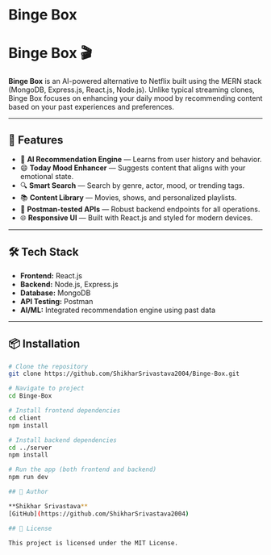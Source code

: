 # Binge Box
# Binge Box 🎬

**Binge Box** is an AI-powered alternative to Netflix built using the MERN stack (MongoDB, Express.js, React.js, Node.js). Unlike typical streaming clones, Binge Box focuses on enhancing your daily mood by recommending content based on your past experiences and preferences.

---

## 🚀 Features

- 🎯 **AI Recommendation Engine** — Learns from user history and behavior.
- 😄 **Today Mood Enhancer** — Suggests content that aligns with your emotional state.
- 🔍 **Smart Search** — Search by genre, actor, mood, or trending tags.
- 📚 **Content Library** — Movies, shows, and personalized playlists.
- 🧪 **Postman-tested APIs** — Robust backend endpoints for all operations.
- 🌐 **Responsive UI** — Built with React.js and styled for modern devices.

---

## 🛠️ Tech Stack

- **Frontend:** React.js
- **Backend:** Node.js, Express.js
- **Database:** MongoDB
- **API Testing:** Postman
- **AI/ML:** Integrated recommendation engine using past data

---

## 📦 Installation

```bash
# Clone the repository
git clone https://github.com/ShikharSrivastava2004/Binge-Box.git

# Navigate to project
cd Binge-Box

# Install frontend dependencies
cd client
npm install

# Install backend dependencies
cd ../server
npm install

# Run the app (both frontend and backend)
npm run dev

## 👤 Author

**Shikhar Srivastava**  
[GitHub](https://github.com/ShikharSrivastava2004)

## 📃 License

This project is licensed under the MIT License.
